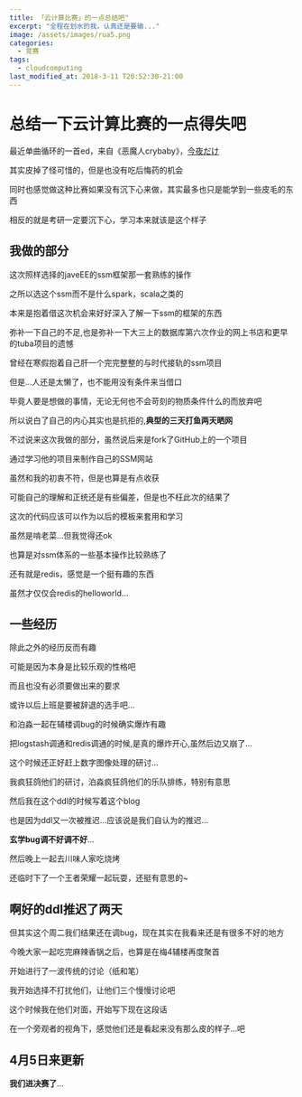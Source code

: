 ```yaml
---
title: 「云计算比赛」的一点总结吧"
excerpt: "全程在划水的我，认真还是要输..."
image: /assets/images/rua5.png
categories:
  - 竞赛
tags:
  - cloudcomputing
last_modified_at: 2018-3-11 T20:52:30-21:00
---
```

# 总结一下云计算比赛的一点得失吧

最近单曲循环的一首ed，来自《恶魔人crybaby》，[今夜だけ](https://music.163.com/#/song?id=528273475)

其实皮掉了怪可惜的，但是也没有吃后悔药的机会

同时也感觉做这种比赛如果没有沉下心来做，其实最多也只是能学到一些皮毛的东西

相反的就是考研一定要沉下心，学习本来就该是这个样子

## 我做的部分

这次照样选择的javeEE的ssm框架那一套熟练的操作

之所以选这个ssm而不是什么spark，scala之类的

本来是抱着借这次机会来好好深入了解一下ssm的框架的东西

弥补一下自己的不足,也是弥补一下大三上的数据库第六次作业的网上书店和更早的tuba项目的遗憾

曾经在寒假抱着自己肝一个完完整整的与时代接轨的ssm项目

但是...人还是太懒了，也不能用没有条件来当借口

毕竟人要是想做的事情，无论无何也不会苛刻的物质条件什么的而放弃吧

所以说白了自己的内心其实也是抗拒的,**典型的三天打鱼两天晒网**

不过说来这次我做的部分，虽然说后来是fork了GitHub上的一个项目

通过学习他的项目来制作自己的SSM网站

虽然和我的初衷不符，但是也算是有点收获

可能自己的理解和正统还是有些偏差，但是也不枉此次的结果了

这次的代码应该可以作为以后的模板来套用和学习

虽然是啃老菜...但我觉得还ok

也算是对ssm体系的一些基本操作比较熟练了

还有就是redis，感觉是一个挺有趣的东西

虽然才仅仅会redis的helloworld...

## 一些经历

除此之外的经历反而有趣

可能是因为本身是比较乐观的性格吧

而且也没有必须要做出来的要求

或许以后上班是要被辞退的选手吧...

和泊淼一起在辅楼调bug的时候确实爆炸有趣

把logstash调通和redis调通的时候,是真的爆炸开心,虽然后边又崩了...

这个时候还正好赶上数字图像处理的研讨...

我疯狂鸽他们的研讨，泊淼疯狂鸽他们的乐队排练，特别有意思

然后我在这个ddl的时候写着这个blog

也是因为ddl又一次被推迟...应该说是我们自认为的推迟...

**玄学bug调不好调不好**...

然后晚上一起去川味人家吃烧烤

还临时下了一个王者荣耀一起玩耍，还挺有意思的~

## 啊好的ddl推迟了两天

但其实这个周二我们结果还在调bug，现在其实在我看来还是有很多不好的地方

今晚大家一起吃完麻辣香锅之后，也算是在梅4辅楼再度聚首

开始进行了一波传统的讨论（纸和笔）

我开始选择不打扰他们，让他们三个慢慢讨论吧

这个时候我在他们对面，开始写下现在这段话

在一个旁观者的视角下，感觉他们还是看起来没有那么皮的样子...吧

## 4月5日来更新

**我们进决赛了**...